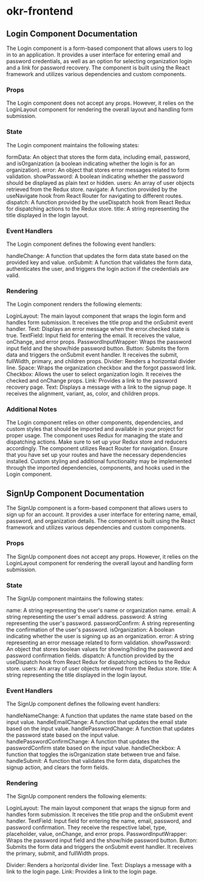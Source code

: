 # okr-frontend

## Login Component Documentation
The Login component is a form-based component that allows users to log in to an application. It provides a user interface for entering email and password credentials, as well as an option for selecting organization login and a link for password recovery. The component is built using the React framework and utilizes various dependencies and custom components.

### Props
The Login component does not accept any props. However, it relies on the LoginLayout component for rendering the overall layout and handling form submission.

### State
The Login component maintains the following states:

formData: An object that stores the form data, including email, password, and isOrganization (a boolean indicating whether the login is for an organization).
error: An object that stores error messages related to form validation.
showPassword: A boolean indicating whether the password should be displayed as plain text or hidden.
users: An array of user objects retrieved from the Redux store.
navigate: A function provided by the useNavigate hook from React Router for navigating to different routes.
dispatch: A function provided by the useDispatch hook from React Redux for dispatching actions to the Redux store.
title: A string representing the title displayed in the login layout.

### Event Handlers
The Login component defines the following event handlers:

handleChange: A function that updates the form data state based on the provided key and value.
onSubmit: A function that validates the form data, authenticates the user, and triggers the login action if the credentials are valid.

###  Rendering
The Login component renders the following elements:

LoginLayout: The main layout component that wraps the login form and handles form submission. It receives the title prop and the onSubmit event handler.
Text: Displays an error message when the error.checked state is true.
TextField: Input field for entering the email. It receives the value, onChange, and error props.
PasswordInputWrapper: Wraps the password input field and the show/hide password button.
Button: Submits the form data and triggers the onSubmit event handler. It receives the submit, fullWidth, primary, and children props.
Divider: Renders a horizontal divider line.
Space: Wraps the organization checkbox and the forgot password link.
Checkbox: Allows the user to select organization login. It receives the checked and onChange props.
Link: Provides a link to the password recovery page.
Text: Displays a message with a link to the signup page. It receives the alignment, variant, as, color, and children props.

### Additional Notes
The Login component relies on other components, dependencies, and custom styles that should be imported and available in your project for proper usage.
The component uses Redux for managing the state and dispatching actions. Make sure to set up your Redux store and reducers accordingly.
The component utilizes React Router for navigation. Ensure that you have set up your routes and have the necessary dependencies installed.
Custom styling and additional functionality may be implemented through the imported dependencies, components, and hooks used in the Login component.


## SignUp Component Documentation
The SignUp component is a form-based component that allows users to sign up for an account. It provides a user interface for entering name, email, password, and organization details. The component is built using the React framework and utilizes various dependencies and custom components.

### Props
The SignUp component does not accept any props. However, it relies on the LoginLayout component for rendering the overall layout and handling form submission.

### State
The SignUp component maintains the following states:

name: A string representing the user's name or organization name.
email: A string representing the user's email address.
password: A string representing the user's password.
passwordConfirm: A string representing the confirmation of the user's password.
isOrganization: A boolean indicating whether the user is signing up as an organization.
error: A string representing an error message related to form validation.
showPassword: An object that stores boolean values for showing/hiding the password and password confirmation fields.
dispatch: A function provided by the useDispatch hook from React Redux for dispatching actions to the Redux store.
users: An array of user objects retrieved from the Redux store.
title: A string representing the title displayed in the login layout.

### Event Handlers
The SignUp component defines the following event handlers:

handleNameChange: A function that updates the name state based on the input value.
handleEmailChange: A function that updates the email state based on the input value.
handlePasswordChange: A function that updates the password state based on the input value.
handlePasswordConfirmChange: A function that updates the passwordConfirm state based on the input value.
handleCheckbox: A function that toggles the isOrganization state between true and false.
handleSubmit: A function that validates the form data, dispatches the signup action, and clears the form fields.

### Rendering
The SignUp component renders the following elements:

LoginLayout: The main layout component that wraps the signup form and handles form submission. It receives the title prop and the onSubmit event handler.
TextField: Input field for entering the name, email, password, and password confirmation. They receive the respective label, type, placeholder, value, onChange, and error props.
PasswordInputWrapper: Wraps the password input field and the show/hide password button.
Button: Submits the form data and triggers the onSubmit event handler. It receives the primary, submit, and fullWidth props.

Divider: Renders a horizontal divider line.
Text: Displays a message with a link to the login page.
Link: Provides a link to the login page.




